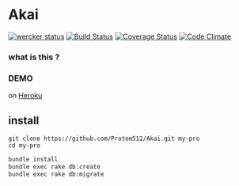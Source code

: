# Akai
[![wercker status](https://app.wercker.com/status/a494c33c49cb83f85b745a18985f023a/m/ "wercker status")](https://app.wercker.com/project/byKey/a494c33c49cb83f85b745a18985f023a)
[![Build Status](https://travis-ci.org/Protom512/Akai.svg?branch=develop)](https://travis-ci.org/Protom512/Akai)
[![Coverage Status](https://coveralls.io/repos/github/Protom512/Akai/badge.svg?branch=master)](https://coveralls.io/github/Protom512/Akai?branch=master)
[![Code Climate](https://codeclimate.com/github/Protom512/Akai/badges/gpa.svg)](https://codeclimate.com/github/Protom512/Akai)


### what is this ? 

### DEMO
on [Heroku](https://peaceful-crag-90475.herokuapp.com/ )

## install
```
git clone https://github.com/Protom512/Akai.git my-pro
cd my-pro
```

```sh
bundle install
bundle exec rake db:create
bundle exec rake db:migrate
```
